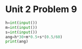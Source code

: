 # Unit 2 Problem 9
```.py
h=int(input())
m=int(input())
s=int(input())
ang=h*30+m*0.5+s*(0.5/60)
print(ang)
```
